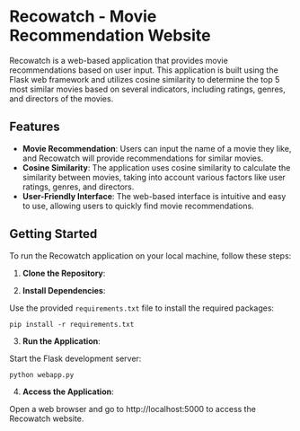 # Recowatch - Movie Recommendation Website

Recowatch is a web-based application that provides movie recommendations based on user input. This application is built using the Flask web framework and utilizes cosine similarity to determine the top 5 most similar movies based on several indicators, including ratings, genres, and directors of the movies.

## Features

- **Movie Recommendation**: Users can input the name of a movie they like, and Recowatch will provide recommendations for similar movies.
- **Cosine Similarity**: The application uses cosine similarity to calculate the similarity between movies, taking into account various factors like user ratings, genres, and directors.
- **User-Friendly Interface**: The web-based interface is intuitive and easy to use, allowing users to quickly find movie recommendations.

## Getting Started

To run the Recowatch application on your local machine, follow these steps:

1. **Clone the Repository**:


2. **Install Dependencies**:

Use the provided `requirements.txt` file to install the required packages:
```
pip install -r requirements.txt
```

3. **Run the Application**:

Start the Flask development server:
```
python webapp.py
```
4. **Access the Application**:

Open a web browser and go to http://localhost:5000 to access the Recowatch website.



